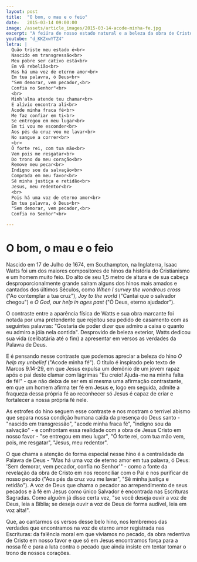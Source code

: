 ```yaml
---
layout: post
title:  "O bom, o mau e o feio"
date:   2015-03-14 09:00:00
image: /assets/article_images/2015-03-14-acode-minha-fe.jpg
excerpt: "A feiúra de nosso estado natural e a beleza da obra de Cristo em nosso favor em \"Acode minha fé\", de Isaac Watts."
youtube: "d_KKZxwYTZ4"
letra: |
  Quão triste meu estado é<br>
  Nascido em transgressão<br>
  Meu pobre ser cativo está<br>
  Em vã rebelião<br>
  Mas há uma voz de eterno amor<br>
  Em tua palavra, ó Deus<br>
  "Sem demorar, vem pecador,<br>
  Confia no Senhor"<br>
  <br>
  Minh'alma atende teu chamar<br>
  E alívio encontra ali<br>
  Acode minha fraca fé<br>
  Me faz confiar em ti<br>
  Se entregou em meu lugar<br>
  Em ti vou me esconder<br>
  Aos pés da cruz vou me lavar<br>
  No sangue a correr<br>
  <br>
  Ó forte rei, com tua mão<br>
  Vem pois me resgatar<br>
  Do trono do meu coração<br>
  Remove meu pecar<br>
  Indigno sou da salvação<br>
  Comprada em meu favor<br>
  Sê minha justiça e retidão<br>
  Jesus, meu redentor<br>
  <br>
  Pois há uma voz de eterno amor<br>
  Em tua palavra, ó Deus<br>
  "Sem demorar, vem pecador,<br>
  Confia no Senhor"<br>

---
```


# O bom, o mau e o feio

Nascido em 17 de Julho de 1674, em Southampton, na Inglaterra, Isaac Watts foi um dos maiores compositores de hinos da história do Cristianismo e um homem muito feio. Do alto de seu 1,5 metro de altura e de sua cabeça desproporcionalmente grande saíram alguns dos hinos mais amados e cantados dos últimos Séculos, como *When I survey the wondrous cross* ("Ao contemplar a tua cruz"), *Joy to the world* ("Cantai que o salvador chegou") e *O God, our help in ages past* ("Ó Deus, eterno ajudador").

O contraste entre a aparência física de Watts e sua obra marcante foi notada por uma pretendente que rejeitou seu pedido de casamento com as seguintes palavras: "Gostaria de poder dizer que admiro a caixa o quanto eu admiro a jóia nela contida". Desprovido de beleza exterior, Watts dedicou sua vida (celibatária até o fim) a apresentar em versos as verdades da Palavra de Deus.

E é pensando nesse contraste que podemos apreciar a beleza do hino *O help my unbelief* ("Acode minha fé"). O título é inspirado pelo texto de Marcos 9.14-29, em que Jesus expulsa um demônio de um jovem rapaz após o pai deste clamar com lágrimas "Eu creio! Ajuda-me na minha falta de fé!" - que não deixa de ser em si mesma uma afirmação contrastante, em que um homem afirma ter fé em Jesus e, logo em seguida, admite a fraqueza dessa própria fé ao reconhecer só Jesus é capaz de criar e fortalecer a nossa própria fé nele.

As estrofes do hino seguem esse contraste e nos mostram o terrível abismo que separa nossa condição humana caída da presença do Deus santo - "nascido em transgressão", "acode minha fraca fé", "indigno sou da salvação" - e confrontam essa realidade com a obra de Jesus Cristo em nosso favor - "se entregou em meu lugar", "Ó forte rei, com tua mão vem, pois, me resgatar", "Jesus, meu redentor".

O que chama a atenção de forma especial nesse hino é a centralidade da Palavra de Deus - "Mas há uma voz de eterno amor em tua palavra, ó Deus: 'Sem demorar, vem pecador, confia no Senhor'" - como a fonte da revelação da obra de Cristo em nos reconciliar com o Pai e nos purificar de nosso pecado ("Aos pés da cruz vou me lavar", "Sê minha justiça e retidão"). A voz de Deus que chama o pecador ao arrependimento de seus pecados e à fé em Jesus como único Salvador é encontrada nas Escrituras Sagradas. Como alguém já disse certa vez, "se você deseja ouvir a voz de Deus, leia a Bíblia; se deseja ouvir a voz de Deus de forma audível, leia em voz alta!".

Que, ao cantarmos os versos desse belo hino, nos lembremos das verdades que encontramos na voz de eterno amor registrada nas Escrituras: da falência moral em que vivíamos no pecado, da obra redentiva de Cristo em nosso favor e que só em Jesus encontramos força para a nossa fé e para a luta contra o pecado que ainda insiste em tentar tomar o trono de nossos corações. 
